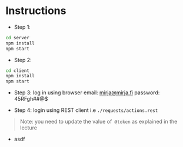 # Instructions

- Step 1:

```bash
cd server
npm install
npm start
```

- Step 2:

```bash
cd client
npm install
npm start
```

- Step 3: log in using browser
email: mirja@mirja.fi
password: 45RFgh##@$

- Step 4: login using REST client i.e `./requests/actions.rest`
> Note: you need to update the value of` @token` as explained in the lecture

- asdf
